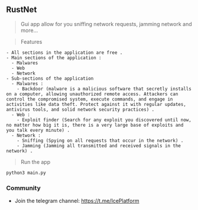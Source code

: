## RustNet
> Gui app allow for you sniffing network requests, jamming network and more...

> Features
``` text
- All sections in the application are free .
- Main sections of the application : 
  - Malwares 
  - Web
  - Network
- Sub-sections of the application
  - Malwares :
    - Backdoor (malware is a malicious software that secretly installs on a computer, allowing unauthorized remote access. Attackers can control the compromised system, execute commands, and engage in activities like data theft. Protect against it with regular updates, antivirus tools, and solid network security practices) .
  - Web :
    - Exploit finder (Search for any exploit you discovered until now, no matter how big it is, there is a very large base of exploits and you talk every minute) .
  - Network :
    - Sniffing (Spying on all requests that occur in the network) .
    - Jamming (Jamming all transmitted and received signals in the network) .
```

> Run the app
``` bash
python3 main.py
```

### Community

- Join the telegram channel: https://t.me/IcePlatform

